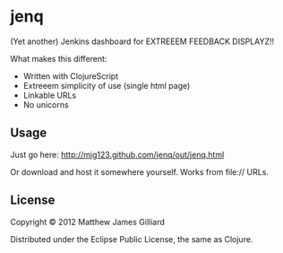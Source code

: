 # jenq

(Yet another) Jenkins dashboard for EXTREEEM FEEDBACK DISPLAYZ!!

What makes this different:
 - Written with ClojureScript
 - Extreeem simplicity of use (single html page)
 - Linkable URLs
 - No unicorns

## Usage

Just go here: http://mjg123.github.com/jenq/out/jenq.html

Or download and host it somewhere yourself.  Works from file:// URLs.

## License

Copyright © 2012 Matthew James Gilliard

Distributed under the Eclipse Public License, the same as Clojure.
